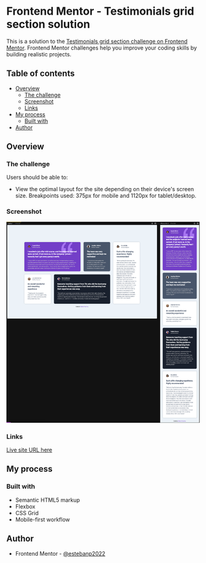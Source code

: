 # Frontend Mentor - Testimonials grid section solution

This is a solution to the [Testimonials grid section challenge on Frontend Mentor](https://www.frontendmentor.io/challenges/testimonials-grid-section-Nnw6J7Un7). Frontend Mentor challenges help you improve your coding skills by building realistic projects.

## Table of contents

- [Overview](#overview)
  - [The challenge](#the-challenge)
  - [Screenshot](#screenshot)
  - [Links](#links)
- [My process](#my-process)
  - [Built with](#built-with)
- [Author](#author)

## Overview

### The challenge

Users should be able to:

- View the optimal layout for the site depending on their device's screen size. Breakpoints used: 375px for mobile and 1120px for tablet/desktop.

### Screenshot

![](./screenshot.png)

### Links

[Live site URL here](https://unrivaled-kitsune-08e104.netlify.app/)

## My process

### Built with

- Semantic HTML5 markup
- Flexbox
- CSS Grid
- Mobile-first workflow

## Author

- Frontend Mentor - [@estebanp2022](https://www.frontendmentor.io/profile/estebanp2022)
